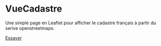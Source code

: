 # VueCadastre
Une simple page en Leaflet pour afficher le cadastre français à partir du serive openstreetmaps.

[Essayer](https://rawgit.github.com/manuamador/VueCadastre/blob/master/VueCadastre.html)
